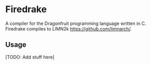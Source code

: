 # Firedrake

A compiler for the Dragonfruit programming language written in C. Firedrake compiles to LIMN2k https://github.com/limnarch/.

## Usage
[TODO: Add stuff here]

